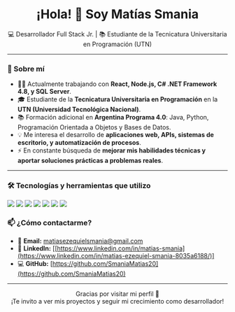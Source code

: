 <h1 align="center">¡Hola! 👋 Soy Matías Smania</h1>

<p align="center">
💻 Desarrollador Full Stack Jr. | 📚 Estudiante de la Tecnicatura Universitaria en Programación (UTN)  
</p>

---

### 🚀 Sobre mí
- 👨‍💻 Actualmente trabajando con **React, Node.js, C# .NET Framework 4.8, y SQL Server**.
- 🎓 Estudiante de la **Tecnicatura Universitaria en Programación** en la **UTN (Universidad Tecnológica Nacional)**.
- 📚 Formación adicional en **Argentina Programa 4.0**: Java, Python, Programación Orientada a Objetos y Bases de Datos.
- 💡 Me interesa el desarrollo de **aplicaciones web, APIs, sistemas de escritorio, y automatización de procesos**.
- ⚡ En constante búsqueda de **mejorar mis habilidades técnicas y aportar soluciones prácticas a problemas reales**.

---
### 🛠️ Tecnologías y herramientas que utilizo
<p>
<img src="https://img.shields.io/badge/Angular-DD0031?style=for-the-badge&logo=angular&logoColor=white"/>
<img src="https://img.shields.io/badge/React-20232A?style=for-the-badge&logo=react&logoColor=61DAFB"/>
<img src="https://img.shields.io/badge/NestJS-E0234E?style=for-the-badge&logo=nestjs&logoColor=white"/>
<img src="https://img.shields.io/badge/Node.js-339933?style=for-the-badge&logo=nodedotjs&logoColor=white"/>
<img src="https://img.shields.io/badge/PostgreSQL-4169E1?style=for-the-badge&logo=postgresql&logoColor=white"/>
<img src="https://img.shields.io/badge/Redis-DC382D?style=for-the-badge&logo=redis&logoColor=white"/>
<img src="https://img.shields.io/badge/Docker-2496ED?style=for-the-badge&logo=docker&logoColor=white"/>
</p>

### 📫 ¿Cómo contactarme?
- 📧 **Email:** [matiasezequielsmania@gmail.com](mailto:matiasezequielsmania@gmail.com)
- 💼 **LinkedIn:** [[https://www.linkedin.com/in/matias-smania](https://www.linkedin.com/in/matias-ezequiel-smania-8035a6188/)]
- 💻 **GitHub:** [https://github.com/SmaniaMatias20](https://github.com/SmaniaMatias20)

---

<p align="center">
Gracias por visitar mi perfil 🙌 <br/>
¡Te invito a ver mis proyectos y seguir mi crecimiento como desarrollador!
</p>
